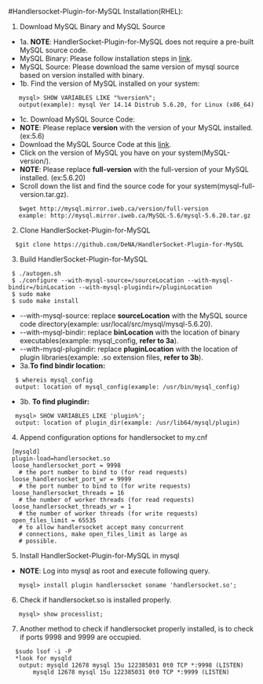 #Handlersocket-Plugin-for-MySQL Installation(RHEL):

1. Download MySQL Binary and MySQL Source
 - 1a. **NOTE**: HandlerSocket-Plugin-for-MySQL does not require a pre-built MySQL source code.
 - MySQL Binary: Please follow installation steps in [link](https://github.com/danielfung/mysql-install).
 - MySQL Source: Please download the same version of mysql source based on version installed with binary.
 - 1b. Find the version of MySQL installed on your system:
 ```
    mysql> SHOW VARIABLES LIKE "%version%";
    output(example): mysql Ver 14.14 Distrub 5.6.20, for Linux (x86_64)
 ```
 - 1c. Download MySQL Source Code:
 - **NOTE**: Please replace **version** with the version of your MySQL installed. (ex:5.6)
 - Download the MySQL Source Code at this [link](http://mysql.mirror.iweb.ca).
 - Click on the version of MySQL you have on your system(MySQL-version/).
 - **NOTE**: Please replace **full-version** with the full-version of your MySQL installed. (ex:5.6.20)
 - Scroll down the list and find the source code for your system(mysql-full-version.tar.gz).
 ```
    $wget http://mysql.mirror.iweb.ca/version/full-version
    example: http://mysql.mirror.iweb.ca/MySQL-5.6/mysql-5.6.20.tar.gz
 ```

2. Clone HandlerSocket-Plugin-for-MySQL
 ```
   $git clone https://github.com/DeNA/HandlerSocket-Plugin-for-MySQL
  ```
3. Build HandlerSocket-Plugin-for-MySQL
  ```
   $ ./autogen.sh
   $ ./configure --with-mysql-source=/sourceLocation --with-mysql-bindir=/binLocation --with-mysql-plugindir=/pluginLocation
   $ sudo make
   $ sudo make install
   ```
 - --with-mysql-source: replace **sourceLocation** with the MySQL source code directory(example: usr/local/src/mysql/mysql-5.6.20).
 - --with-mysql-bindir: replace **binLocation** with the location of binary executables(example: mysql_config, **refer to 3a**).
 - --with-mysql-plugindir: replace **pluginLocation** with the location of plugin libraries(example: .so extension files, **refer to 3b**).
 - 3a.**To find bindir location:** 
 ``` 
   $ whereis mysql_config
   output: location of mysql_config(example: /usr/bin/mysql_config)
 ```
 - 3b. **To find plugindir:**
 ```
   mysql> SHOW VARIABLES LIKE 'plugin%';
   output: location of plugin_dir(example: /usr/lib64/mysql/plugin)
 ```

4. Append configuration options for handlersocket to my.cnf
 ```
  [mysqld]
  plugin-load=handlersocket.so
  loose_handlersocket_port = 9998
    # the port number to bind to (for read requests)
  loose_handlersocket_port_wr = 9999
    # the port number to bind to (for write requests)
  loose_handlersocket_threads = 16
    # the number of worker threads (for read requests)
  loose_handlersocket_threads_wr = 1
    # the number of worker threads (for write requests)
  open_files_limit = 65535
    # to allow handlersocket accept many concurrent
    # connections, make open_files_limit as large as
    # possible.
  ```
5. Install HandlerSocket-Plugin-for-MySQL in mysql
 - **NOTE**: Log into mysql as root and execute following query.
 ```
    mysql> install plugin handlersocket soname 'handlersocket.so';
 ```

6. Check if handlersocket.so is installed properly.
 ```
    mysql> show processlist;
 ```

7. Another method to check if handlersocket properly installed, is to check if ports 9998 and 9999 are occupied.
 ```
   $sudo lsof -i -P
   *look for mysqld 
    output: mysqld 12678 mysql 15u 122385031 0t0 TCP *:9998 (LISTEN)
  	    mysqld 12678 mysql 15u 122385031 0t0 TCP *:9999 (LISTEN)

 ```

